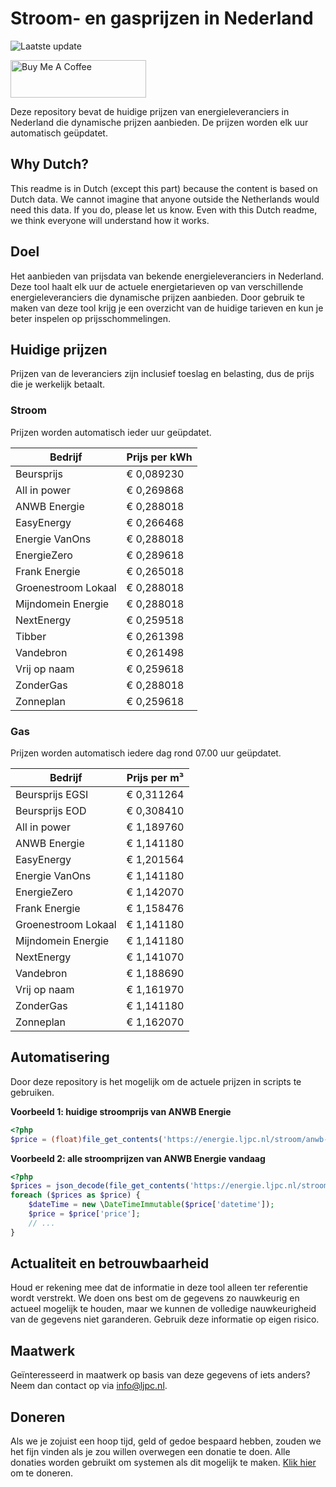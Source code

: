 # Stroom- en gasprijzen in Nederland

![Laatste update](https://img.shields.io/badge/laatste%20update-2024--07--15%2008%3A00%20CET-brightgreen)

<a href="https://www.buymeacoffee.com/Lars-" target="_blank"><img src="https://cdn.buymeacoffee.com/buttons/v2/default-orange.png" alt="Buy Me A Coffee" height="60" style="height: 60px !important;width: 217px !important;" ></a>

Deze repository bevat de huidige prijzen van energieleveranciers in Nederland die dynamische prijzen aanbieden. De prijzen worden elk uur automatisch geüpdatet.

## Why Dutch?

This readme is in Dutch (except this part) because the content is based on Dutch data. We cannot imagine that anyone outside the Netherlands would need this data. If you do, please let us know. Even with this Dutch readme, we think
everyone will understand how it works.

## Doel

Het aanbieden van prijsdata van bekende energieleveranciers in Nederland. Deze tool haalt elk uur de actuele energietarieven op van verschillende energieleveranciers die dynamische prijzen aanbieden. Door gebruik te maken van deze tool
krijg je een overzicht van de huidige tarieven en kun je beter inspelen op prijsschommelingen.

## Huidige prijzen

Prijzen van de leveranciers zijn inclusief toeslag en belasting, dus de prijs die je werkelijk betaalt.

### Stroom

Prijzen worden automatisch ieder uur geüpdatet.

 Bedrijf | Prijs per kWh 
---------|---------------
Beursprijs | € 0,089230
All in power | € 0,269868
ANWB Energie | € 0,288018
EasyEnergy | € 0,266468
Energie VanOns | € 0,288018
EnergieZero | € 0,289618
Frank Energie | € 0,265018
Groenestroom Lokaal | € 0,288018
Mijndomein Energie | € 0,288018
NextEnergy | € 0,259518
Tibber | € 0,261398
Vandebron | € 0,261498
Vrij op naam | € 0,259618
ZonderGas | € 0,288018
Zonneplan | € 0,259618


### Gas

Prijzen worden automatisch iedere dag rond 07.00 uur geüpdatet.

 Bedrijf | Prijs per m³ 
---------|--------------
Beursprijs EGSI | € 0,311264
Beursprijs EOD | € 0,308410
All in power | € 1,189760
ANWB Energie | € 1,141180
EasyEnergy | € 1,201564
Energie VanOns | € 1,141180
EnergieZero | € 1,142070
Frank Energie | € 1,158476
Groenestroom Lokaal | € 1,141180
Mijndomein Energie | € 1,141180
NextEnergy | € 1,141070
Vandebron | € 1,188690
Vrij op naam | € 1,161970
ZonderGas | € 1,141180
Zonneplan | € 1,162070


## Automatisering

Door deze repository is het mogelijk om de actuele prijzen in scripts te gebruiken.

**Voorbeeld 1: huidige stroomprijs van ANWB Energie**

```php
<?php
$price = (float)file_get_contents('https://energie.ljpc.nl/stroom/anwb-energie-nu.txt');

```

**Voorbeeld 2: alle stroomprijzen van ANWB Energie vandaag**

```php
<?php
$prices = json_decode(file_get_contents('https://energie.ljpc.nl/stroom/all-in-power-vandaag.json'),true);
foreach ($prices as $price) {
    $dateTime = new \DateTimeImmutable($price['datetime']);
    $price = $price['price'];
    // ...
}
```

## Actualiteit en betrouwbaarheid

Houd er rekening mee dat de informatie in deze tool alleen ter referentie wordt verstrekt. We doen ons best om de gegevens zo nauwkeurig en actueel mogelijk te houden, maar we kunnen de volledige nauwkeurigheid van de gegevens niet
garanderen. Gebruik deze informatie op eigen risico.

## Maatwerk

Geïnteresseerd in maatwerk op basis van deze gegevens of iets anders? Neem dan contact op
via [info@ljpc.nl](mailto:info@ljpc.nl?subject=Energie%20prijzen).

## Doneren

Als we je zojuist een hoop tijd, geld of gedoe bespaard hebben, zouden we het fijn vinden als je zou willen overwegen een
donatie te doen. Alle donaties worden gebruikt om systemen als dit mogelijk te
maken. [Klik hier](https://www.buymeacoffee.com/Lars-) om te doneren.
